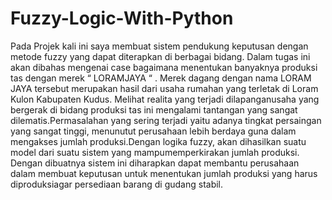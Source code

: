 # Fuzzy-Logic-With-Python

Pada Projek kali ini saya membuat sistem pendukung keputusan dengan metode fuzzy yang dapat diterapkan di berbagai bidang. Dalam tugas ini akan dibahas mengenai case bagaimana menentukan banyaknya produksi tas dengan merek “ LORAMJAYA “ . Merek dagang dengan nama LORAM JAYA tersebut merupakan hasil dari usaha rumahan yang terletak di Loram Kulon Kabupaten Kudus. Melihat realita yang terjadi dilapanganusaha yang bergerak di bidang produksi tas ini mengalami tantangan yang sangat dilematis.Permasalahan yang sering terjadi yaitu adanya tingkat persaingan yang sangat tinggi, menunutut perusahaan lebih berdaya guna dalam mengakses jumlah produksi.Dengan logika fuzzy, akan dihasilkan suatu model dari suatu sistem yang mampumemperkirakan jumlah produksi. Dengan dibuatnya sistem ini diharapkan dapat membantu perusahaan dalam membuat keputusan untuk menentukan jumlah produksi yang harus diproduksiagar persediaan barang di gudang stabil.

